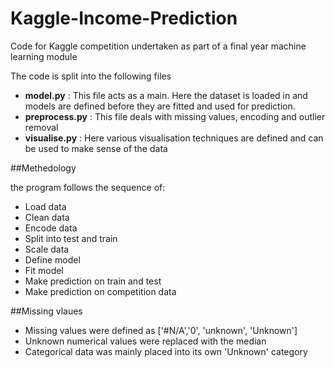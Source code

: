# Kaggle-Income-Prediction
Code for Kaggle competition undertaken as part of a final year machine learning module

The code is split into the following files

- **model.py** : This file acts as a main. Here the dataset is loaded in and models are defined before they are fitted and used for prediction. 
- **preprocess.py** : This file deals with missing values, encoding and outlier removal
- **visualise.py** : Here various visualisation techniques are defined and can be used to make sense of the data 

##Methedology

the program follows the sequence of: 
  - Load data 
  - Clean data 
  - Encode data 
  - Split into test and train 
  - Scale data
  - Define model
  - Fit model 
  - Make prediction on train and test 
  - Make prediction on competition data
  
  ##Missing vlaues 
  - Missing values were defined as ['#N/A','0', 'unknown', 'Unknown']
  - Unknown numerical values were replaced with the median 
  - Categorical data was mainly placed into its own 'Unknown' category
  
  
